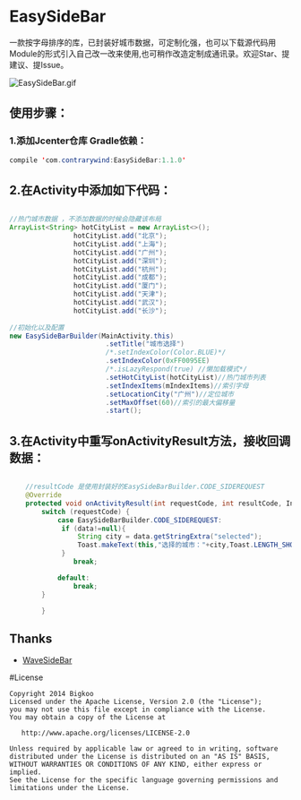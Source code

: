 # EasySideBar
一款按字母排序的库，已封装好城市数据，可定制化强，也可以下载源代码用Module的形式引入自己改一改来使用,也可稍作改造定制成通讯录。欢迎Star、提建议、提Issue。

![EasySideBar.gif](https://github.com/Bigkoo/EasySideBar/blob/master/preview/GIF.gif)

## **使用步骤：**

### 1.添加Jcenter仓库 Gradle依赖：

```java
compile 'com.contrarywind:EasySideBar:1.1.0'
```

## 2.在Activity中添加如下代码：

```java

//热门城市数据 ，不添加数据的时候会隐藏该布局
ArrayList<String> hotCityList = new ArrayList<>();
                hotCityList.add("北京");
                hotCityList.add("上海");
                hotCityList.add("广州");
                hotCityList.add("深圳");
                hotCityList.add("杭州");
                hotCityList.add("成都");
                hotCityList.add("厦门");
                hotCityList.add("天津");
                hotCityList.add("武汉");
                hotCityList.add("长沙");
                
//初始化以及配置
new EasySideBarBuilder(MainActivity.this)
                        .setTitle("城市选择")
                        /*.setIndexColor(Color.BLUE)*/
                        .setIndexColor(0xFF0095EE)
                        /*.isLazyRespond(true) //懒加载模式*/
                        .setHotCityList(hotCityList)//热门城市列表
                        .setIndexItems(mIndexItems)//索引字母
                        .setLocationCity("广州")//定位城市
                        .setMaxOffset(60)//索引的最大偏移量
                        .start();

```
## 3.在Activity中重写onActivityResult方法，接收回调数据：

```java

    //resultCode 是使用封装好的EasySideBarBuilder.CODE_SIDEREQUEST
    @Override
    protected void onActivityResult(int requestCode, int resultCode, Intent data) {
        switch (requestCode) {
            case EasySideBarBuilder.CODE_SIDEREQUEST:
             if (data!=null){
                 String city = data.getStringExtra("selected");
                 Toast.makeText(this,"选择的城市："+city,Toast.LENGTH_SHORT).show();
             }
                break;

            default:
                break;
        }

        }

```


## Thanks

- [WaveSideBar](https://github.com/gjiazhe/WaveSideBar)


#License

```
Copyright 2014 Bigkoo
Licensed under the Apache License, Version 2.0 (the "License");
you may not use this file except in compliance with the License.
You may obtain a copy of the License at

   http://www.apache.org/licenses/LICENSE-2.0

Unless required by applicable law or agreed to in writing, software
distributed under the License is distributed on an "AS IS" BASIS,
WITHOUT WARRANTIES OR CONDITIONS OF ANY KIND, either express or implied.
See the License for the specific language governing permissions and
limitations under the License.
```
